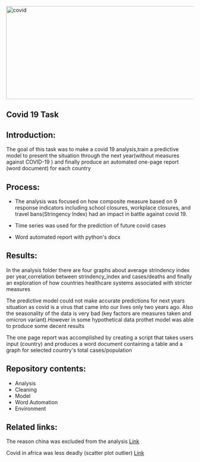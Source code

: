 <img title="covid task" alt="covid" width="1000" height="250" src="https://fv9-4.failiem.lv/thumb_show.php?i=kcw6tbqzk&view" />

## Covid 19 Task 

## Introduction:

The goal of this task was to make a covid 19 analysis,train a predictive model to present 
the situation through the next year(without measures against COVID-19 ) and finally
produce an automated one-page report (word document) for each country

## Process:

- The analysis was focused on how composite measure based on 9 response indicators including school closures, workplace closures, and travel bans(Stringency Index)
  had an impact in battle against covid 19.
  
- Time series was used for the prediction of future covid cases

- Word automated report with python's docx
  

## Results:

In the analysis folder there are four graphs about average strindency index per year,correlation between strindency_index and cases/deaths and finally
an exploration of how countries healthcare systems associated with stricter measures

The predictive model could not make accurate predictions for next years situation as covid is a virus that came into our lives only two years ago.
Also the seasonality of the data is very bad (key factors are measures taken and omicron variant).However in some hypothetical data prothet model was
able to produce some decent results

The one page report was accomplished by creating a script that takes users input (country) and produces a word document containing a table and a graph
for selected country's total cases/population

## Repository contents:
- Analysis
- Cleaning
- Model
- Word Automation
- Environment

## Related links:
The reason china was excluded from the analysis <a href="https://en.wikipedia.org/wiki/COVID-19_misinformation_by_China">Link</a>

Covid in africa was less deadly (scatter plot outlier) <a href="https://gdc.unicef.org/resource/coronavirus-africa-five-reasons-why-covid-19-has-been-less-deadly-elsewhere">Link</a>

